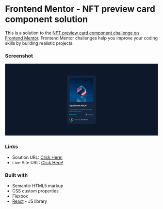 # Frontend Mentor - NFT preview card component solution

This is a solution to the [NFT preview card component challenge on Frontend Mentor](https://www.frontendmentor.io/challenges/nft-preview-card-component-SbdUL_w0U). Frontend Mentor challenges help you improve your coding skills by building realistic projects. 
### Screenshot

![](./screenshot.png)

### Links

- Solution URL: [Click Here!](https://github.com/basilaiageorgee/nft-preview-card)
- Live Site URL: [Click Here!](https://basilaiageorgee.github.io/nft-preview-card/)

### Built with

- Semantic HTML5 markup
- CSS custom properties
- Flexbox
- [React](https://reactjs.org/) - JS library
